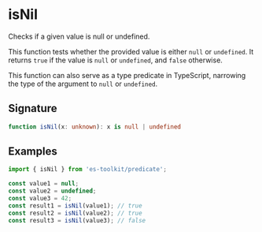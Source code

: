 # isNil 

Checks if a given value is null or undefined.

This function tests whether the provided value is either `null` or `undefined`. 
It returns `true` if the value is `null` or `undefined`, and `false` otherwise.

This function can also serve as a type predicate in TypeScript, narrowing the type of the argument to `null` or `undefined`.

## Signature

```typescript
function isNil(x: unknown): x is null | undefined
```


## Examples

```typescript
import { isNil } from 'es-toolkit/predicate';

const value1 = null;
const value2 = undefined;
const value3 = 42;
const result1 = isNil(value1); // true
const result2 = isNil(value2); // true
const result3 = isNil(value3); // false
```